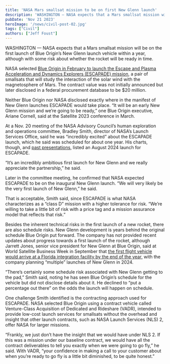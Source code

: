 ```yaml
---
title: 'NASA Mars smallsat mission to be on first New Glenn launch'
description: 'WASHINGTON — NASA expects that a Mars smallsat mission will be on the first launch of Blue Origin’s New Glenn launch vehicle within a year, although with some risk about whether the rocket will be ready in time.'
pubDate: 'Nov 21 2023'
heroImage: '/news/civil-post-02.jpg'
tags: ["Civil"]
authors: ["Jeff Foust"]
---
```


WASHINGTON — NASA expects that a Mars smallsat mission will be on the first launch of Blue Origin’s New Glenn launch vehicle within a year, although with some risk about whether the rocket will be ready in time.

NASA selected [Blue Origin in February to launch the Escape and Plasma Acceleration and Dynamics Explorers (ESCAPADE) mission](https://spacenews.com/blue-origin-wins-first-nasa-business-for-new-glenn/), a pair of smallsats that will study the interaction of the solar wind with the magnetosphere of Mars. The contract value was not initially announced but later disclosed in a federal procurement database to be $20 million.

Neither Blue Origin nor NASA disclosed exactly where in the manifest of New Glenn launches ESCAPADE would take place. “It will be an early New Glenn mission and we’re going to be ready,” one Blue Origin executive, Ariane Cornell, said at the Satellite 2023 conference in March.

At a Nov. 20 meeting of the NASA Advisory Council’s human exploration and operations committee, Bradley Smith, director of NASA’s Launch Services Office, said he was “incredibly excited” about the ESCAPADE launch, which he said was scheduled for about one year. His charts, though, and [past presentations](https://spacenews.com/escapade-confident-in-planned-2024-new-glenn-launch/), listed an August 2024 launch for ESCAPADE.

“It’s an incredibly ambitious first launch for New Glenn and we really appreciate the partnership,” he said.

Later in the committee meeting, he confirmed that NASA expected ESCAPADE to be on the inaugural New Glenn launch. “We will very likely be the very first launch of New Glenn,” he said.

That is acceptable, Smith said, since ESCAPADE is what NASA characterizes as a “class D” mission with a higher tolerance for risk. “We’re willing to take a little bit of risk with a price tag and a mission assurance model that reflects that risk.”

Besides the inherent technical risks in the first launch of a new rocket, there are also schedule risks. New Glenn development is years behind the original schedule Blue Origin put forward. The company has not provided recent updates about progress towards a first launch of the rocket, although Jarrett Jones, senior vice president for New Glenn at Blue Origin, said at World Satellite Business Week in September that [the first flight vehicle would arrive at a Florida integration facility by the end of the year,](https://spacenews.com/kuiper-launch-companies-say-they-can-meet-amazons-schedule/) with the company planning “multiple” launches of New Glenn in 2024.

“There’s certainly some schedule risk associated with New Glenn getting to the pad,” Smith said, noting he has seen Blue Origin’s schedule for the vehicle but did not disclose details about it. He declined to “put a percentage out there” on the odds the launch will happen on schedule.

One challenge Smith identified is the contracting approach used for ESCAPADE. NASA selected Blue Origin using a contract vehicle called Venture-Class Acquisition of Dedicated and Rideshare (VADR), intended to provide low-cost launch services for smallsats without the overhead and insight that other launch contracts, such as NASA Launch Services (NLS) 2, offer NASA for larger missions.

“Frankly, we just don’t have the insight that we would have under NLS 2. If this was a mission under our baseline contract, we would have all the contract deliverables to tell you exactly when we were going to go fly,” he said. With VADR, “your confidence in making a call to your customer about when you’re ready to go fly is a little bit diminished, to be quite honest.”
